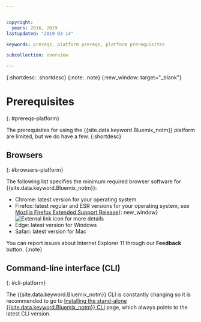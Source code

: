 ```yaml
---


copyright:
  years: 2016, 2019
lastupdated: "2019-03-14"

keywords: prereqs, platform prereqs, platform prerequisites

subcollection: overview

---
```


{:shortdesc: .shortdesc}
{:note: .note}
{:new_window: target="_blank"}

# Prerequisites
{: #prereqs-platform}

The prerequisites for using the {{site.data.keyword.Bluemix_notm}} platform are limited, but we do have a few.
{:shortdesc}

## Browsers
{: #browsers-platform}

The following list specifies the minimum required browser software for {{site.data.keyword.Bluemix_notm}}:

 * Chrome: latest version for your operating system
 * Firefox: latest regular and ESR versions for your operating system, see [Mozilla Firefox
Extended Support Release](https://www.mozilla.org/firefox/organizations/){: new_window} ![External link icon](../icons/launch-glyph.svg "External link icon") for more details
 * Edge: latest version for Windows
 * Safari: latest version for Mac
 
You can report issues about Internet Explorer 11 through our **Feedback** button.
{:note}

## Command-line interface (CLI)
{: #cli-platform}

The {{site.data.keyword.Bluemix_notm}} CLI is constantly changing so it is recommended to go to [Installing the stand-alone {{site.data.keyword.Bluemix_notm}} CLI](/docs/cli/reference/ibmcloud/cloud-cli-install_use) page, which always points to the latest CLI version.
